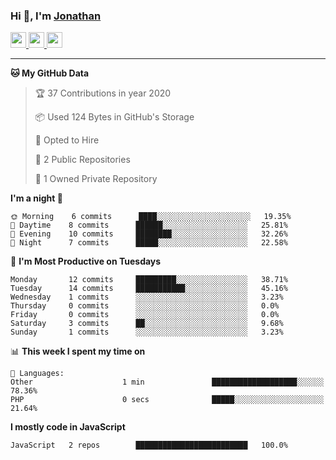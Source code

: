 ### Hi 👋, I'm [Jonathan](https://jonathan-d.ch) 


<p>
  <a href="https://www.twitter.com/redkill2108">
    <img src="https://img.shields.io/badge/twitter-%231DA1F2.svg?&style=for-the-badge&logo=twitter&logoColor=white" height=25>
  </a>
  <a href="https://www.linkedin.com/in/jdebetaz">
    <img src="https://img.shields.io/badge/linkedin-%230077B5.svg?&style=for-the-badge&logo=linkedin&logoColor=white" height=25>
  </a>
  <a href="https://www.instagram.com/jdebetaz/">
    <img src="https://img.shields.io/badge/instagram-%23E4405F.svg?&style=for-the-badge&logo=instagram&logoColor=white" height=25>
  </a>
</p>

-------

<!--START_SECTION:waka-->
**🐱 My GitHub Data** 

> 🏆 37 Contributions in year 2020
 > 
> 📦 Used 124 Bytes in GitHub's Storage 
 > 
> 💼 Opted to Hire
 > 
> 📜 2 Public Repositories 
 > 
> 🔑 1 Owned Private Repository 
 > 
**I'm a night 🦉** 

```text
🌞 Morning    6 commits      ████░░░░░░░░░░░░░░░░░░░░░   19.35% 
🌆 Daytime    8 commits      ██████░░░░░░░░░░░░░░░░░░░   25.81% 
🌃 Evening    10 commits     ████████░░░░░░░░░░░░░░░░░   32.26% 
🌙 Night      7 commits      █████░░░░░░░░░░░░░░░░░░░░   22.58%

```
📅 **I'm Most Productive on Tuesdays** 

```text
Monday       12 commits     █████████░░░░░░░░░░░░░░░░   38.71% 
Tuesday      14 commits     ███████████░░░░░░░░░░░░░░   45.16% 
Wednesday    1 commits      ░░░░░░░░░░░░░░░░░░░░░░░░░   3.23% 
Thursday     0 commits      ░░░░░░░░░░░░░░░░░░░░░░░░░   0.0% 
Friday       0 commits      ░░░░░░░░░░░░░░░░░░░░░░░░░   0.0% 
Saturday     3 commits      ██░░░░░░░░░░░░░░░░░░░░░░░   9.68% 
Sunday       1 commits      ░░░░░░░░░░░░░░░░░░░░░░░░░   3.23%

```


📊 **This week I spent my time on** 

```text
💬 Languages: 
Other                    1 min               ███████████████████░░░░░░   78.36% 
PHP                      0 secs              █████░░░░░░░░░░░░░░░░░░░░   21.64%

```

**I mostly code in JavaScript** 

```text
JavaScript   2 repos        █████████████████████████   100.0%

```



<!--END_SECTION:waka-->
